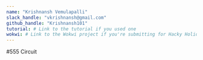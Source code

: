 ```yaml
---
name: "Krishnansh Vemulapalli"
slack_handle: "vkrishnansh@gmail.com"
github_handle: "Krishnansh101"
tutorial: # Link to the tutorial if you used one
wokwi: # Link to the Wokwi project if you're submitting for Hacky Holidays
---
```


#555 Circuit

<!-- My board is a ninja star with lights on the edges. My star will have two slides with lights on each once. -->



<!-- $65.12 -->



<!-- Tell us a little bit about your design process. What were some challenges? What helped? ***Totally optional*** -->
